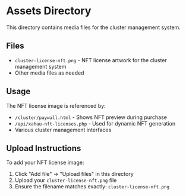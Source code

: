# Assets Directory

This directory contains media files for the cluster management system.

## Files

- `cluster-license-nft.png` - NFT license artwork for the cluster management system
- Other media files as needed

## Usage

The NFT license image is referenced by:
- `/cluster/paywall.html` - Shows NFT preview during purchase
- `/api/xahau-nft-licenses.php` - Used for dynamic NFT generation
- Various cluster management interfaces

## Upload Instructions

To add your NFT license image:
1. Click "Add file" → "Upload files" in this directory
2. Upload your `cluster-license-nft.png` file
3. Ensure the filename matches exactly: `cluster-license-nft.png`

